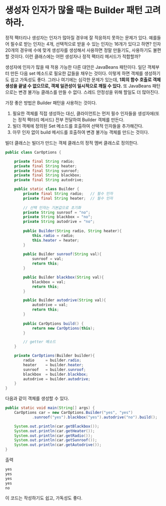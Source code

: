 # 생성자 인자가 많을 때는 Builder 패턴 고려하라.

정적 팩터리나 생성자는 인자가 많아질 경우에 잘 적응하지 못하는 문제가 있다.
예를들어 필수로 받는 인자는 4개, 선택적으로 받을 수 있는 인자는 16개가 있다고 하면? 
인자 20개의 경우에 수에 맞게 생성자를 생성해서 사용하면 정말 만들기도, 사용하기도 불편할 것이다. 
이런 클래스에는 어떤 생성자나 정적 팩터리 메서드가 적합할까?

생성자에 인자가 많을 때 적용 가능한 다른 대안은 JavaBeans 패턴이다.
일단 객체부터 만든 다음 set 메소드로 필요한 값들을 채우는 것이다. 이렇게 하면 객체를 생성하기도 쉽고 가독성도 좋다.
그러나 여기에는 심각한 문제가 있는데, **1회의 함수 호출로 객체 생성을 끝낼 수 없으므로, 객체 일관성이 일시적으로 깨질 수 있다.**
또 JavaBeans 패턴으로는 변경 불가능 클래스를 만들 수 없다. 스레드 안정성을 위해 할일도 더 많아진다.

가장 좋은 방법은 Builder 패턴을 사용하는 것이다.
1. 필요한 객체를 직접 생성하는 대신, 클라이언트는 먼저 필수 인자들을 생성자에(또는 정적 팩터리 메서드)
전부 전달하여 Builder 객체를 만든다. 
2. 빌더 객체에 정의된 Set 메소드를 호출하여 선택적 인자들을 추가해간다.
3. 아무 인자 없이 build 메서드를 호출하여 변경 불가능 객체를 만드는 것이다.

빌더 클래스는 빌더가 만드는 객체 클래스의 정적 멤버 클래스로 정의한다.


```java
public class CarOptions {

    private final String radio;
    private final String heater;
    private final String sunroof;
    private final String blackbox;
    private final String autodrive;

    public static class Builder {
        private final String radio;   // 필수 인자
        private final String heater;  // 필수 인자
        
        // 선택 인자는 기본값으로 초기화
        private String sunroof = "no";
        private String blackbox = "no";
        private String autodrive = "no";
    
        public Builder(String radio, String heater){
            this.radio = radio;
            this.heater = heater;
        }       
        
        public Builder sunroof(String val){
            sunroof = val;
            return this;
        }           

        public Builder blackbox(String val){
            blackbox = val;
            return this;
        }       

        public Builder autodrive(String val){
            autodrive = val;
            return this;
        }
    
        public CarOptions build() {
            return new CarOptions(this);
        }

        // getter 메소드
    }

    private CarOptions(Builder builder){
        radio     = builder.radio;
        heater    = builder.heater;
        sunroof   = builder.sunroof;
        blackbox  = builder.blackbox;
        autodrive = builder.autodrive;
    }    
}
```

다음과 같이 객체를 생성할 수 있다.

```java
public static void main(String[] args) {
    CarOptions car = new CarOptions.Builder("yes", "yes")
            .sunroof("yes").blackbox("yes").autodrive("no").build();

    System.out.println(car.getBlackbox());
    System.out.println(car.getHeater());
    System.out.println(car.getRadio());
    System.out.println(car.getSunroof());
    System.out.println(car.getAutodrive());
}
```

출력
```java
yes
yes
yes
yes
no
```

이 코드는 작성하기도 쉽고, 가독성도 좋다.